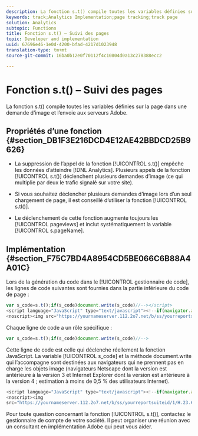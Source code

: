 ```yaml
---
description: La fonction s.t() compile toutes les variables définies sur la page dans une demande d’image et l’envoie aux serveurs Adobe.
keywords: track;Analytics Implementation;page tracking;track page
solution: Analytics
subtopic: Functions
title: Fonction s.t() – Suivi des pages
topic: Developer and implementation
uuid: 67696e46-1e0d-4200-bfad-4217d1023948
translation-type: tm+mt
source-git-commit: 16ba0b12e0f70112f4c10804d0a13c278388ecc2

---
```



# Fonction s.t() – Suivi des pages

La fonction s.t() compile toutes les variables définies sur la page dans une demande d’image et l’envoie aux serveurs Adobe.

## Propriétés d’une fonction {#section_DB1F3E216DCD4E12AE42BBDCD25B9626}

* La suppression de l’appel de la fonction [!UICONTROL s.t()] empêche les données d’atteindre [!DNL Analytics]. Plusieurs appels de la fonction [!UICONTROL s.t()] déclenchent plusieurs demandes d’image (ce qui multiplie par deux le trafic signalé sur votre site).

* Si vous souhaitez déclencher plusieurs demandes d’image lors d’un seul chargement de page, il est conseillé d’utiliser la fonction [!UICONTROL s.tl()].
* Le déclenchement de cette fonction augmente toujours les [!UICONTROL pageviews] et inclut systématiquement la variable [!UICONTROL s.pageName].

## Implémentation {#section_F75C7BD4A8954CD5BE066C6B88A4A01C}

Lors de la génération du code dans le [!UICONTROL gestionnaire de code], les lignes de code suivantes sont fournies dans la partie inférieure du code de page :

```js
var s_code=s.t();if(s_code)document.write(s_code)//--></script> 
<script language="JavaScript" type="text/javascript"><!--if(navigator.appVersion.indexOf('MSIE')>=0)document.write(unescape('%3C')+'\!-'+'-')//--></script> 
<noscript><img src="https://yournameserver.112.2o7.net/b/ss/yourreportsuiteid/1/H.23.6--NS/0" height="1" width="1" border="0" alt="" /></noscript> 
```

Chaque ligne de code a un rôle spécifique :

```js
var s_code=s.t();if(s_code)document.write(s_code)//-->
```

Cette ligne de code est celle qui déclenche réellement la fonction JavaScript. La variable [!UICONTROL s_code] et la méthode document.write qui l’accompagne sont destinées aux navigateurs qui ne prennent pas en charge les objets image (navigateurs Netscape dont la version est antérieure à la version 3 et Internet Explorer dont la version est antérieure à la version 4 ; estimation à moins de 0,5 % des utilisateurs Internet).

```js
<script language="JavaScript" type="text/javascript"><!--if(navigator.appVersion.indexOf('MSIE')>=0)document.write(unescape('%3C')+'\!-'+'-')//--></script> 
<noscript><img  
src="https://yournameserver.112.2o7.net/b/ss/yourreportsuiteid/1/H.23.6--NS/0" height="1" width="1" border="0" alt="" />
```

Pour toute question concernant la fonction [!UICONTROL s.t()], contactez le gestionnaire de compte de votre société. Il peut organiser une réunion avec un consultant en implémentation Adobe qui peut vous aider.

